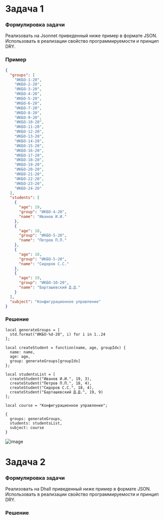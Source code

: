 # Задача 1
### Формулировка задачи
Реализовать на Jsonnet приведенный ниже пример в формате JSON. Использовать в реализации свойство программируемости и принцип DRY.
### Пример
```JSON
{
  "groups": [
    "ИКБО-1-20",
    "ИКБО-2-20",
    "ИКБО-3-20",
    "ИКБО-4-20",
    "ИКБО-5-20",
    "ИКБО-6-20",
    "ИКБО-7-20",
    "ИКБО-8-20",
    "ИКБО-9-20",
    "ИКБО-10-20",
    "ИКБО-11-20",
    "ИКБО-12-20",
    "ИКБО-13-20",
    "ИКБО-14-20",
    "ИКБО-15-20",
    "ИКБО-16-20",
    "ИКБО-17-20",
    "ИКБО-18-20",
    "ИКБО-19-20",
    "ИКБО-20-20",
    "ИКБО-21-20",
    "ИКБО-22-20",
    "ИКБО-23-20",
    "ИКБО-24-20"
  ],
  "students": [
    {
      "age": 19,
      "group": "ИКБО-4-20",
      "name": "Иванов И.И."
    },
    {
      "age": 18,
      "group": "ИКБО-5-20",
      "name": "Петров П.П."
    },
    {
      "age": 18,
      "group": "ИКБО-5-20",
      "name": "Сидоров С.С."
    },
    {
      "age": 19,
      "group": "ИКБО-10-20",
      "name": "Барташевский Д.Д."
    }
  ],
  "subject": "Конфигурационное управление"
} 
```
### Решение
```Jsonnet
local generateGroups = [ 
  std.format("ИКБО-%d-20", i) for i in 1..24 
];

local createStudent = function(name, age, groupIdx) {
  name: name,
  age: age,
  group: generateGroups[groupIdx]
};

local studentsList = [
  createStudent("Иванов И.И.", 19, 3),
  createStudent("Петров П.П.", 18, 4),
  createStudent("Сидоров С.С.", 18, 4),
  createStudent("Барташевский Д.Д.", 19, 9)
];

local course = "Конфигурационное управление";

{
  groups: generateGroups,
  students: studentsList,
  subject: course
}
```
![image](https://github.com/user-attachments/assets/aa0f1652-bd62-4610-8005-f48c01e730de)

# Задача 2
### Формулировка задачи
Реализовать на Dhall приведенный ниже пример в формате JSON. Использовать в реализации свойство программируемости и принцип DRY.
### Решение
